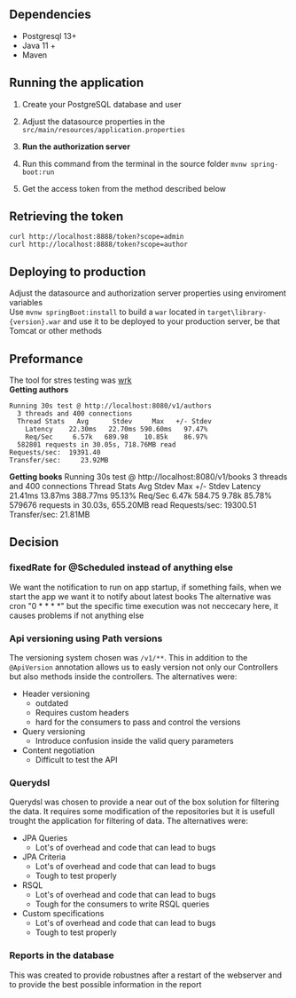 ## Dependencies
- Postgresql 13+
- Java 11 +
- Maven
## Running the application
1. Create your PostgreSQL database and user
1. Adjust the datasource properties in the `src/main/resources/application.properties`   
1. **Run the authorization server**

1. Run this command from the terminal in the source folder `mvnw spring-boot:run`
1. Get the access token from the method described below
## Retrieving the token
```
curl http://localhost:8888/token?scope=admin
curl http://localhost:8888/token?scope=author
```
## Deploying to production
Adjust the datasource and authorization server properties using enviroment variables   
Use `mvnw springBoot:install` to build a `war` located in
`target\library-{version}.war` and use it to be deployed to your production
server, be that Tomcat or other methods
## Preformance
The tool for stres testing was [wrk](https://github.com/wg/wrk)  
**Getting authors**
```
Running 30s test @ http://localhost:8080/v1/authors
  3 threads and 400 connections
  Thread Stats   Avg      Stdev     Max   +/- Stdev
    Latency    22.30ms   22.70ms 590.60ms   97.47%
    Req/Sec     6.57k   689.98    10.85k    86.97%
  582801 requests in 30.05s, 718.76MB read
Requests/sec:  19391.40
Transfer/sec:     23.92MB
```
**Getting books**
Running 30s test @ http://localhost:8080/v1/books
  3 threads and 400 connections
  Thread Stats   Avg      Stdev     Max   +/- Stdev
    Latency    21.41ms   13.87ms 388.77ms   95.13%
    Req/Sec     6.47k   584.75     9.78k    85.78%
  579676 requests in 30.03s, 655.20MB read
Requests/sec:  19300.51
Transfer/sec:     21.81MB

## Decision
### fixedRate for @Scheduled instead of anything else
We want the notification to run on app startup, if something fails, when we
start the app we want it to notify about latest books
The alternative was cron "0 * * * *" but the specific time execution was not
neccecary here, it causes problems if not anything else
### Api versioning using Path versions
The versioning system chosen was `/v1/**`. This in addition to the `@ApiVersion`
annotation allows us to easly version not only our Controllers but also methods
inside the controllers. The alternatives were:
- Header versioning
    - outdated
    - Requires custom headers
    - hard for the consumers to pass and control the versions
- Query versioning
    - Introduce confusion inside the valid query parameters
- Content negotiation
    - Difficult to test the API
### Querydsl
Querydsl was chosen to provide a near out of the box solution for filtering the
data. It requires some modification of the repositories but it is usefull
trought the application for filtering of data. The alternatives were:
- JPA Queries
    - Lot's of overhead and code that can lead to bugs
- JPA Criteria
    - Lot's of overhead and code that can lead to bugs
    - Tough to test properly
- RSQL
    - Lot's of overhead and code that can lead to bugs
    - Tough for the consumers to write RSQL queries
- Custom specifications
    - Lot's of overhead and code that can lead to bugs
    - Tough to test properly
### Reports in the database
This was created to provide robustnes after a restart of the webserver and to
provide the best possible information in the report